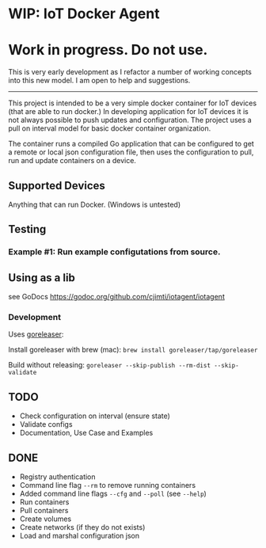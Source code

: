 # WIP: IoT Docker Agent

# Work in progress. Do not use.

This is very early development as I refactor a number of working concepts into this new model. I am open to help and suggestions.

----

This project is intended to be a very simple docker container for IoT devices (that are able to run docker.) In developing application for IoT devices it is not always possible to push updates and configuration. The project uses a pull on interval model for basic docker container organization.

The container runs a compiled Go application that can be configured to get a remote or local json configuration file, then uses the configuration to pull, run and update containers on a device.

## Supported Devices

Anything that can run Docker. (Windows is untested)

## Testing

### Example #1: Run example configutations from source.



## Using as a lib

see GoDocs
https://godoc.org/github.com/cjimti/iotagent/iotagent

### Development

Uses [goreleaser](https://goreleaser.com):

Install goreleaser with brew (mac):
`brew install goreleaser/tap/goreleaser`

Build without releasing:
`goreleaser --skip-publish --rm-dist --skip-validate`


## TODO

- Check configuration on interval (ensure state)
- Validate configs
- Documentation, Use Case and Examples

## DONE

- Registry authentication
- Command line flag `--rm` to remove running containers
- Added command line flags `--cfg` and `--poll` (see `--help`)
- Run containers
- Pull containers
- Create volumes
- Create networks (if they do not exists)
- Load and marshal configuration json
